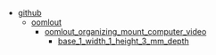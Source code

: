 * [github](github)
  * [oomlout](github/oomlout)
    * [oomlout_organizing_mount_computer_video](github/oomlout/oomlout_organizing_mount_computer_video)
      * [base_1_width_1_height_3_mm_depth](github/oomlout/oomlout_organizing_mount_computer_video/base_1_width_1_height_3_mm_depth)
